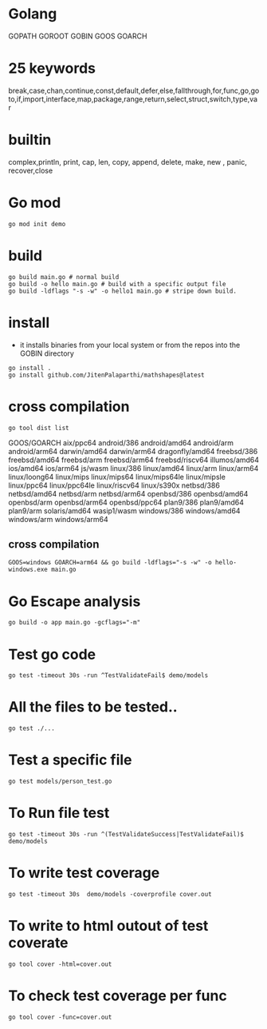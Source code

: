 # Golang

GOPATH
GOROOT
GOBIN
GOOS
GOARCH

# 25 keywords

break,case,chan,continue,const,default,defer,else,fallthrough,for,func,go,goto,if,import,interface,map,package,range,return,select,struct,switch,type,var


# builtin 

complex,println, print, cap, len, copy, append, delete, make, new , panic, recover,close


# Go mod

```
go mod init demo
```

# build

```
go build main.go # normal build
go build -o hello main.go # build with a specific output file
go build -ldflags "-s -w" -o hello1 main.go # stripe down build.
```

# install
- it installs binaries from your local system or from the repos into the GOBIN directory

```
go install .
go install github.com/JitenPalaparthi/mathshapes@latest
```
# cross compilation

```
go tool dist list
```
GOOS/GOARCH
aix/ppc64
android/386
android/amd64
android/arm
android/arm64
darwin/amd64
darwin/arm64
dragonfly/amd64
freebsd/386
freebsd/amd64
freebsd/arm
freebsd/arm64
freebsd/riscv64
illumos/amd64
ios/amd64
ios/arm64
js/wasm
linux/386
linux/amd64
linux/arm
linux/arm64
linux/loong64
linux/mips
linux/mips64
linux/mips64le
linux/mipsle
linux/ppc64
linux/ppc64le
linux/riscv64
linux/s390x
netbsd/386
netbsd/amd64
netbsd/arm
netbsd/arm64
openbsd/386
openbsd/amd64
openbsd/arm
openbsd/arm64
openbsd/ppc64
plan9/386
plan9/amd64
plan9/arm
solaris/amd64
wasip1/wasm
windows/386
windows/amd64
windows/arm
windows/arm64

## cross compilation

```
GOOS=windows GOARCH=arm64 && go build -ldflags="-s -w" -o hello-windows.exe main.go
```

# Go Escape analysis

```
go build -o app main.go -gcflags="-m"
```

# Test go code

```go test -timeout 30s -run ^TestValidateFail$ demo/models```

# All the files to be tested..

```
go test ./...
```
# Test a specific file

```
go test models/person_test.go 
```
# To Run file test

```
go test -timeout 30s -run ^(TestValidateSuccess|TestValidateFail)$ demo/models
```


# To write test coverage

```
go test -timeout 30s  demo/models -coverprofile cover.out
```

# To write to html outout of test coverate

```
go tool cover -html=cover.out 
```
# To check test coverage per func

```
go tool cover -func=cover.out
```


